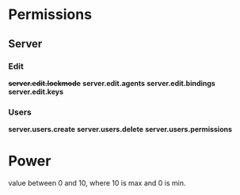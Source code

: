 # Permissions

## Server
### Edit
<s>**server.edit.lockmode**</s>
**server.edit.agents**
**server.edit.bindings**
**server.edit.keys**

### Users
**server.users.create**
**server.users.delete**
**server.users.permissions**



# Power

value between 0 and 10, where 10 is max and 0 is min.